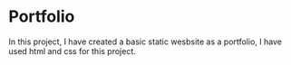 # Portfolio
In this project, I have created a basic static wesbsite as a portfolio, I have used html and css for this project.
